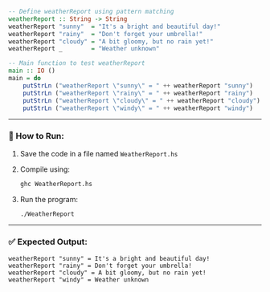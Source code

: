 ```haskell
-- Define weatherReport using pattern matching
weatherReport :: String -> String
weatherReport "sunny"  = "It's a bright and beautiful day!"
weatherReport "rainy"  = "Don't forget your umbrella!"
weatherReport "cloudy" = "A bit gloomy, but no rain yet!"
weatherReport _        = "Weather unknown"

-- Main function to test weatherReport
main :: IO ()
main = do
    putStrLn ("weatherReport \"sunny\" = " ++ weatherReport "sunny")
    putStrLn ("weatherReport \"rainy\" = " ++ weatherReport "rainy")
    putStrLn ("weatherReport \"cloudy\" = " ++ weatherReport "cloudy")
    putStrLn ("weatherReport \"windy\" = " ++ weatherReport "windy")
```

---

### 🔧 How to Run:

1. Save the code in a file named `WeatherReport.hs`
2. Compile using:

   ```bash
   ghc WeatherReport.hs
   ```
3. Run the program:

   ```bash
   ./WeatherReport
   ```

---

### ✅ Expected Output:

```
weatherReport "sunny" = It's a bright and beautiful day!
weatherReport "rainy" = Don't forget your umbrella!
weatherReport "cloudy" = A bit gloomy, but no rain yet!
weatherReport "windy" = Weather unknown
